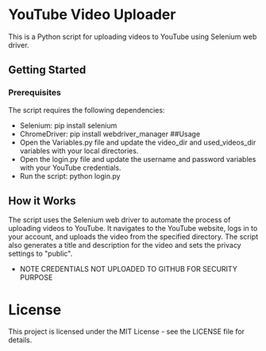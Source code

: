 
# YouTube Video Uploader

This is a Python script for uploading videos to YouTube using Selenium web driver.

## Getting Started

### Prerequisites
The script requires the following dependencies:

* Selenium: pip install selenium
* ChromeDriver: pip install webdriver_manager
##Usage
* Open the Variables.py file and update the video_dir and used_videos_dir variables with your local directories.
* Open the login.py file and update the username and password variables with your YouTube credentials.
* Run the script: python login.py
## How it Works
The script uses the Selenium web driver to automate the process of uploading videos to YouTube. It navigates to the YouTube website, logs in to your account, and uploads the video from the specified directory. The script also generates a title and description for the video and sets the privacy settings to "public".
  * NOTE CREDENTIALS NOT UPLOADED TO GITHUB FOR SECURITY PURPOSE

# License
This project is licensed under the MIT License - see the LICENSE file for details.
